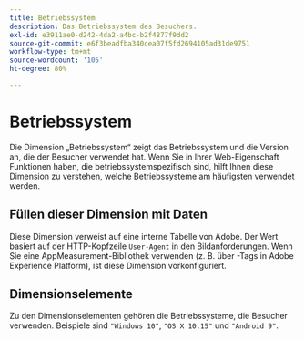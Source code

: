 ```yaml
---
title: Betriebssystem
description: Das Betriebssystem des Besuchers.
exl-id: e3911ae0-d242-4da2-a4bc-b2f4877f9dd2
source-git-commit: e6f3beadfba340cea07f5fd2694105ad31de9751
workflow-type: tm+mt
source-wordcount: '105'
ht-degree: 80%

---
```


# Betriebssystem

Die Dimension „Betriebssystem“ zeigt das Betriebssystem und die Version an, die der Besucher verwendet hat. Wenn Sie in Ihrer Web-Eigenschaft Funktionen haben, die betriebssystemspezifisch sind, hilft Ihnen diese Dimension zu verstehen, welche Betriebssysteme am häufigsten verwendet werden.

## Füllen dieser Dimension mit Daten

Diese Dimension verweist auf eine interne Tabelle von Adobe. Der Wert basiert auf der HTTP-Kopfzeile `User-Agent` in den Bildanforderungen. Wenn Sie eine AppMeasurement-Bibliothek verwenden (z. B. über -Tags in Adobe Experience Platform), ist diese Dimension vorkonfiguriert.

## Dimensionselemente

Zu den Dimensionselementen gehören die Betriebssysteme, die Besucher verwenden. Beispiele sind `"Windows 10"`, `"OS X 10.15"` und `"Android 9"`.
